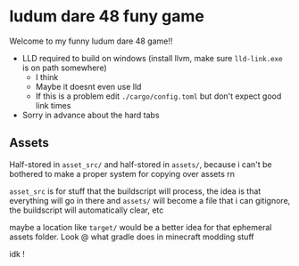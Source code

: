 ludum dare 48 funy game
=======================

Welcome to my funny ludum dare 48 game!!

* LLD required to build on windows (install llvm, make sure `lld-link.exe` is on path somewhere)
	* I think
	* Maybe it doesnt even use lld
	* If this is a problem edit `./cargo/config.toml` but don't expect good link times
* Sorry in advance about the hard tabs

## Assets

Half-stored in `asset_src/` and half-stored in `assets/`, because i can't be bothered to make a proper system for copying over assets rn

`asset_src` is for stuff that the buildscript will process, the idea is that everything will go in there and `assets/` will become a file that i can gitignore, the buildscript will automatically clear, etc

maybe a location like `target/` would be a better idea for that ephemeral assets folder. Look @ what gradle does in minecraft modding stuff

idk !